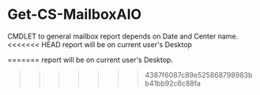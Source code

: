 # Get-CS-MailboxAIO
CMDLET to general mailbox report depends on Date and Center name.
<<<<<<< HEAD
report will be on current user's Desktop

=======
report will be on current user's Desktop.
>>>>>>> 4387f6087c89e525868798983bb41bb92c6c88fa
